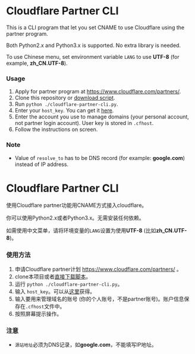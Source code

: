 # Cloudflare Partner CLI

This is a CLI program that let you set CNAME to use Cloudflare using the partner program.

Both Python2.x and Python3.x is supported. No extra library is needed.

To use Chinese menu, set environment variable `LANG` to use **UTF-8** (for example, **zh_CN.UTF-8**).

### Usage

1. Apply for partner program at https://www.cloudflare.com/partners/.
2. Clone this repository or [download script](https://github.com/fffonion/cloudflare-partner-cli/raw/master/cloudflare-partner-cli.py).
3. Run `python ./cloudflare-partner-cli.py`.
4. Enter your `host_key`. You can get it [here](https://partners.cloudflare.com/api-management).
5. Enter the account you use to manage domains (your personal account, not partner login account). User key is stored in `.cfhost`.
6. Follow the instructions on screen.

### Note

- Value of `resolve_to` has to be DNS record (for example: **google.com**) instead of IP address.

# Cloudflare Partner CLI

使用Cloudflare partner功能用CNAME方式接入cloudflare。

你可以使用Python2.x或者Python3.x。无需安装任何依赖。

如需使用中文菜单，请将环境变量的`LANG`设置为使用**UTF-8** (比如**zh_CN.UTF-8**)。

### 使用方法

1. 申请Cloudflare partner计划 https://www.cloudflare.com/partners/ 。
2. clone本项目或者[直接下载脚本](https://github.com/fffonion/cloudflare-partner-cli/raw/master/cloudflare-partner-cli.py)。
3. 运行 `python ./cloudflare-partner-cli.py`。
4. 输入 `host_key`。可以从[这里](https://partners.cloudflare.com/api-management)获得。
5. 输入要用来管理域名的账号 (你的个人账号，不是partner账号)。账户信息保存在`.cfhost`文件中。
6. 按照屏幕提示操作。

### 注意

- `源站地址`必须为DNS记录，如**google.com**，不能填写IP地址。
